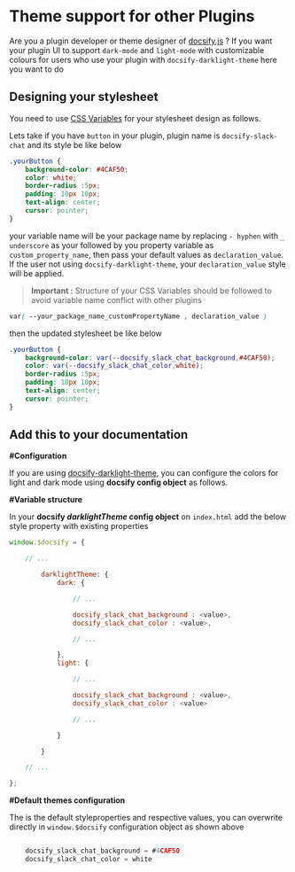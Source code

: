 # Theme support for other Plugins


Are you a plugin developer or theme designer of [docsify.js](https://docsify.js.org/#/) ? If you want your plugin UI to support `dark-mode` and `light-mode` with customizable colours for users who use your plugin with `docsify-darklight-theme` here you want to do

## Designing your stylesheet

You need to use [CSS Variables](https://www.w3schools.com/css/css3_variables.asp) for your stylesheet design as follows.


Lets take if you have `button` in your plugin, plugin name is `docsify-slack-chat` and its style be like below

```css
.yourButton {
    background-color: #4CAF50;
    color: white;
    border-radius :5px;
    padding: 10px 10px;
    text-align: center;
    cursor: pointer;
}
```

your variable name will be your package name by replacing `- hyphen` with `_ underscore` as your followed by you property variable as `custom_property_name`, then pass your default values as `declaration_value`. If the user not using `docsify-darklight-theme`, your `declaration_value` style will be applied.

> **Important :** Structure of your CSS Variables should be followed to avoid variable name conflict with other plugins

```css
var( --your_package_name_customPropertyName , declaration_value )
```

then the updated stylesheet be like below


```css
.yourButton {
    background-color: var(--docsify_slack_chat_background,#4CAF50);
    color: var(--docsify_slack_chat_color,white);
    border-radius :5px;
    padding: 10px 10px;
    text-align: center;
    cursor: pointer;
}
```

## Add this to your documentation

**#Configuration**

If you are using [docsify-darklight-theme](https://boopathikumar018.github.io/docsify-darklight-theme), you can configure the colors for light and dark mode using **docsify config object** as follows.

**#Variable structure**

In your **docsify *darklightTheme* config object** on `index.html` add the below style property with existing properties

```js
window.$docsify = {

    // ...

        darklightTheme: {
            dark: {

                // ...

                docsify_slack_chat_background : <value>,
                docsify_slack_chat_color : <value>,

                // ...

            },
            light: {

                // ...

                docsify_slack_chat_background : <value>,
                docsify_slack_chat_color : <value>

                // ...

            }

        }

    // ...

};
```

**#Default themes configuration**

The is the default styleproperties and respective values, you can overwrite directly in `window.$docsify` configuration object as shown above

```js

    docsify_slack_chat_background = #4CAF50
    docsify_slack_chat_color = white

```
